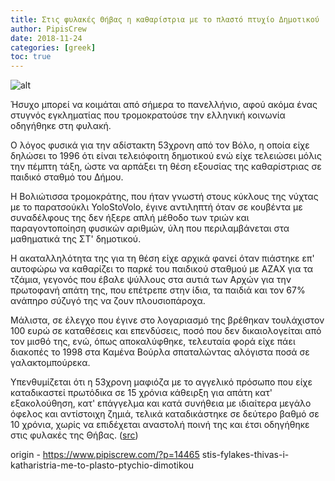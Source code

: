 ```yaml
---
title: Στις φυλακές Θήβας η καθαρίστρια με το πλαστό πτυχίο Δημοτικού
author: PipisCrew
date: 2018-11-24
categories: [greek]
toc: true
---
```


![alt](https://i.imgur.com/CZKY9E3.jpg)

Ήσυχο μπορεί να κοιμάται από σήμερα το πανελλήνιο, αφού ακόμα ένας στυγνός εγκληματίας που τρομοκρατούσε την ελληνική κοινωνία οδηγήθηκε στη φυλακή.

Ο λόγος φυσικά για την αδίστακτη 53χρονη από τον Βόλο, η οποία είχε δηλώσει το 1996 ότι είναι τελειόφοιτη δημοτικού ενώ είχε τελειώσει μόλις την πέμπτη τάξη, ώστε να αρπάξει τη θέση εξουσίας της καθαρίστριας σε παιδικό σταθμό του Δήμου.

Η Βολιώτισσα τρομοκράτης, που ήταν γνωστή στους κύκλους της νύχτας με το παρατσούκλι YoloStoVolo, έγινε αντιληπτή όταν σε κουβέντα με συναδέλφους της δεν ήξερε απλή μέθοδο των τριών και παραγοντοποίηση φυσικών αριθμών, ύλη που περιλαμβάνεται στα μαθηματικά της ΣΤ' δημοτικού.

Η ακαταλληλότητα της για τη θέση είχε αρχικά φανεί όταν πιάστηκε επ' αυτοφώρω να καθαρίζει το παρκέ του παιδικού σταθμού με ΑΖΑΧ για τα τζάμια, γεγονός που έβαλε ψύλλους στα αυτιά των Αρχών για την πρωτοφανή απάτη της, που επέτρεπε στην ίδια, τα παιδιά και τον 67% ανάπηρο σύζυγό της να ζουν πλουσιοπάροχα.

Μάλιστα, σε έλεγχο που έγινε στο λογαριασμό της βρέθηκαν τουλάχιστον 100 ευρώ σε καταθέσεις και επενδύσεις, ποσό που δεν δικαιολογείται από τον μισθό της, ενώ, όπως αποκαλύφθηκε, τελευταία φορά είχε πάει διακοπές το 1998 στα Καμένα Βούρλα σπαταλώντας αλόγιστα ποσά σε γαλακτομπούρεκα.

Υπενθυμίζεται ότι η 53χρονη μαφιόζα με το αγγελικό πρόσωπο που είχε καταδικαστεί πρωτόδικα σε 15 χρόνια κάθειρξη για απάτη κατ' εξακολούθηση, κατ' επάγγελμα και κατά συνήθεια με ιδιαίτερα μεγάλο όφελος και αντίστοιχη ζημιά, τελικά καταδικάστηκε σε δεύτερο βαθμό σε 10 χρόνια, χωρίς να επιδέχεται αναστολή ποινή της και έτσι οδηγήθηκε στις φυλακές της Θήβας. ([src](https://www.facebook.com/TheThreeMooges/photos/a.546775782000656/2187810127897205))

origin - https://www.pipiscrew.com/?p=14465 stis-fylakes-thivas-i-katharistria-me-to-plasto-ptychio-dimotikou